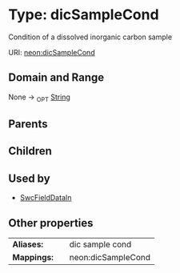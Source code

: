
# Type: dicSampleCond


Condition of a dissolved inorganic carbon sample

URI: [neon:dicSampleCond](https://data.neonscience.org/dicSampleCond)


## Domain and Range

None ->  <sub>OPT</sub> [String](types/String.md)

## Parents


## Children


## Used by

 * [SwcFieldDataIn](SwcFieldDataIn.md)

## Other properties

|  |  |  |
| --- | --- | --- |
| **Aliases:** | | dic sample cond |
| **Mappings:** | | neon:dicSampleCond |

